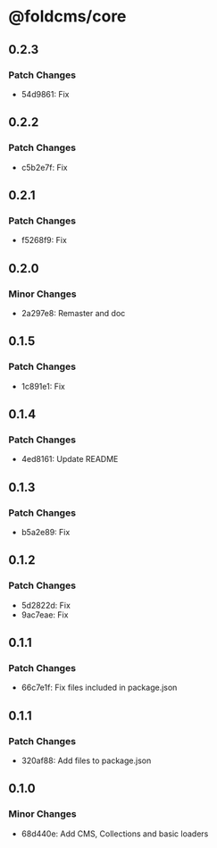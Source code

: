# @foldcms/core

## 0.2.3

### Patch Changes

- 54d9861: Fix

## 0.2.2

### Patch Changes

- c5b2e7f: Fix

## 0.2.1

### Patch Changes

- f5268f9: Fix

## 0.2.0

### Minor Changes

- 2a297e8: Remaster and doc

## 0.1.5

### Patch Changes

- 1c891e1: Fix

## 0.1.4

### Patch Changes

- 4ed8161: Update README

## 0.1.3

### Patch Changes

- b5a2e89: Fix

## 0.1.2

### Patch Changes

- 5d2822d: Fix
- 9ac7eae: Fix

## 0.1.1

### Patch Changes

- 66c7e1f: Fix files included in package.json

## 0.1.1

### Patch Changes

- 320af88: Add files to package.json

## 0.1.0

### Minor Changes

- 68d440e: Add CMS, Collections and basic loaders
